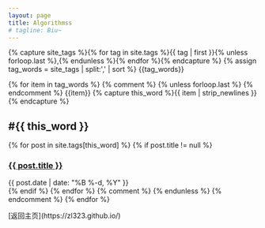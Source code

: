 ```yaml
---
layout: page
title: Algorithmss
# tagline: Biu~
---
```

 <div>

{% capture site_tags %}{% for tag in site.tags %}{{ tag | first }}{% unless forloop.last %},{% endunless %}{% endfor %}{% endcapture %}
{% assign tag_words = site_tags | split:',' | sort %}
{{tag_words}}
<!-- 遍历所有有标签的文章并列出标题 -->
{% for item in tag_words %}
  {% comment %} {% unless forloop.last %} {% endcomment %}
    {{item}}
    {% capture this_word %}{{ item | strip_newlines }}{% endcapture %}
    <h2 id="{{ this_word | cgi_escape }}" class="tag-title">
      #{{ this_word }}
    </h2>
    <!-- lists all posts corresponding to specific tag -->
    {% for post in site.tags[this_word] %}
      {% if post.title != null %}
        <div class="tagged-post">
          <h3 class="title">
            <a href="{{ post.url | relative_url }}">
              {{ post.title }}
            </a>
          </h3>
          <div class="meta">
            {{ post.date | date: "%B %-d, %Y" }}
          </div>
        </div>
      {% endif %}
    {% endfor %}
  {% comment %} {% endunless %} {% endcomment %}
{% endfor %}

  </div>
[返回主页](https://zl323.github.io/)